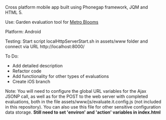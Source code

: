 Cross platform mobile app built using Phonegap framework, JQM and HTML 5.

Use: Garden evaluation tool for <a href="http://www.metroblooms.org">Metro Blooms</a>

Platform: Android

Testing: Start script localHttpServerStart.sh in assets/www folder and connect via URL http://localhost:8000/

To Do: 
*  Add detailed description 
*  Refactor code
*  Add functionality for other types of evaluations
*  Create iOS branch

Note: You will need to configure the global URL variables for the Ajax JSONP call, as well as for the POST to the web server with completed evaluations, both in the file assets/www/js/evaluate.it.config.js (not included in this repository). You can also use this file for other sensitive configuration data storage. **Still need to set 'environ' and 'action' variables in index.html** 

